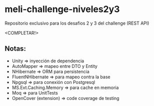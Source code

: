 # meli-challenge-niveles2y3
Repositorio exclusivo para los desafios 2 y 3 del challenge (REST API)

<COMPLETAR!>

## Notas:
- Unity => inyección de dependencia
- AutoMapper => mapeo entre DTO y Entity
- NHibernate => ORM para persistencia
- FluentNHibernate => para mapeo contra la base
- Npgsql => para conexión con Postgresql
- MS.Ext.Caching.Memory => para cache en memoria
- Moq => para UnitTests
- OpenCover (extension) => code coverage de testing